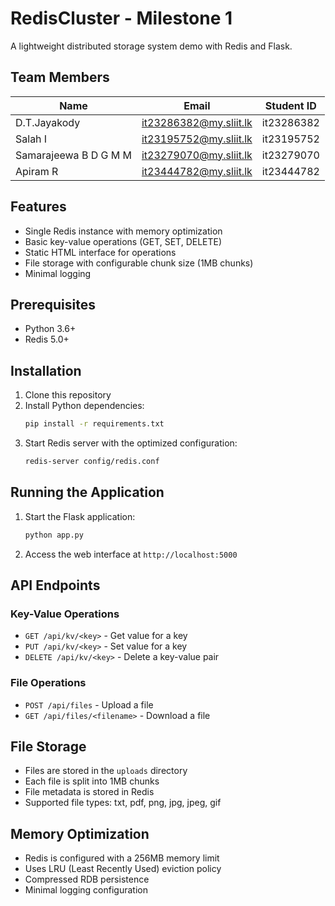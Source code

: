 # RedisCluster - Milestone 1

A lightweight distributed storage system demo with Redis and Flask.
## Team Members

| Name | Email | Student ID |
|------|--------|------------|
| D.T.Jayakody | it23286382@my.sliit.lk | it23286382 |
| Salah I | it23195752@my.sliit.lk | it23195752 |
| Samarajeewa B D G M M | it23279070@my.sliit.lk | it23279070 |
| Apiram R | it23444782@my.sliit.lk | it23444782 |

## Features

- Single Redis instance with memory optimization
- Basic key-value operations (GET, SET, DELETE)
- Static HTML interface for operations
- File storage with configurable chunk size (1MB chunks)
- Minimal logging

## Prerequisites

- Python 3.6+
- Redis 5.0+

## Installation

1. Clone this repository
2. Install Python dependencies:
   ```bash
   pip install -r requirements.txt
   ```
3. Start Redis server with the optimized configuration:
   ```bash
   redis-server config/redis.conf
   ```

## Running the Application

1. Start the Flask application:
   ```bash
   python app.py
   ```
2. Access the web interface at `http://localhost:5000`

## API Endpoints

### Key-Value Operations

- `GET /api/kv/<key>` - Get value for a key
- `PUT /api/kv/<key>` - Set value for a key
- `DELETE /api/kv/<key>` - Delete a key-value pair

### File Operations

- `POST /api/files` - Upload a file
- `GET /api/files/<filename>` - Download a file

## File Storage

- Files are stored in the `uploads` directory
- Each file is split into 1MB chunks
- File metadata is stored in Redis
- Supported file types: txt, pdf, png, jpg, jpeg, gif

## Memory Optimization

- Redis is configured with a 256MB memory limit
- Uses LRU (Least Recently Used) eviction policy
- Compressed RDB persistence
- Minimal logging configuration 